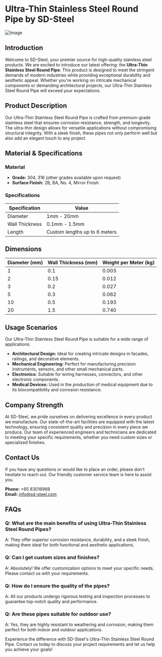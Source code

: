 # Ultra-Thin Stainless Steel Round Pipe by SD-Steel

![Image](https://github.com/user-attachments/assets/2567258e-e124-4816-932d-1809bd27ef0b)

## Introduction

Welcome to SD-Steel, your premier source for high-quality stainless steel products. We are excited to introduce our latest offering: the **Ultra-Thin Stainless Steel Round Pipe**. This product is designed to meet the stringent demands of modern industries while providing exceptional durability and aesthetic appeal. Whether you're working on intricate mechanical components or demanding architectural projects, our Ultra-Thin Stainless Steel Round Pipe will exceed your expectations.

## Product Description

Our Ultra-Thin Stainless Steel Round Pipe is crafted from premium-grade stainless steel that ensures corrosion resistance, strength, and longevity. The ultra-thin design allows for versatile applications without compromising structural integrity. With a sleek finish, these pipes not only perform well but also add an elegant touch to any project.

## Material & Specifications

### Material
- **Grade:** 304, 316 (other grades available upon request)
- **Surface Finish:** 2B, BA, No. 4, Mirror Finish

### Specifications
| Specification | Value |
|---------------|-------|
| Diameter      | 1mm - 20mm |
| Wall Thickness | 0.1mm - 1.5mm |
| Length        | Custom lengths up to 6 meters |

## Dimensions

| Diameter (mm) | Wall Thickness (mm) | Weight per Meter (kg) |
|---------------|---------------------|-----------------------|
| 1             | 0.1                 | 0.003                 |
| 2             | 0.15                | 0.012                 |
| 3             | 0.2                 | 0.027                 |
| 5             | 0.3                 | 0.062                 |
| 10            | 0.5                 | 0.193                 |
| 20            | 1.5                 | 0.740                 |

## Usage Scenarios

Our Ultra-Thin Stainless Steel Round Pipe is suitable for a wide range of applications:
- **Architectural Design:** Ideal for creating intricate designs in facades, railings, and decorative elements.
- **Mechanical Engineering:** Perfect for manufacturing precision instruments, sensors, and other small mechanical parts.
- **Electronics:** Suitable for wiring harnesses, connectors, and other electronic components.
- **Medical Devices:** Used in the production of medical equipment due to its biocompatibility and corrosion resistance.

## Company Strength

At SD-Steel, we pride ourselves on delivering excellence in every product we manufacture. Our state-of-the-art facilities are equipped with the latest technology, ensuring consistent quality and precision in every piece we produce. Our team of experienced engineers and technicians are dedicated to meeting your specific requirements, whether you need custom sizes or specialized finishes.

## Contact Us

If you have any questions or would like to place an order, please don't hesitate to reach out. Our friendly customer service team is here to assist you.

**Phone:** +65 83016969  
**Email:** info@sd-steel.com

## FAQs

### Q: What are the main benefits of using Ultra-Thin Stainless Steel Round Pipes?
A: They offer superior corrosion resistance, durability, and a sleek finish, making them ideal for both functional and aesthetic applications.

### Q: Can I get custom sizes and finishes?
A: Absolutely! We offer customization options to meet your specific needs. Please contact us with your requirements.

### Q: How do I ensure the quality of the pipes?
A: All our products undergo rigorous testing and inspection processes to guarantee top-notch quality and performance.

### Q: Are these pipes suitable for outdoor use?
A: Yes, they are highly resistant to weathering and corrosion, making them perfect for both indoor and outdoor applications.

Experience the difference with SD-Steel's Ultra-Thin Stainless Steel Round Pipe. Contact us today to discuss your project requirements and let us help you achieve your goals!